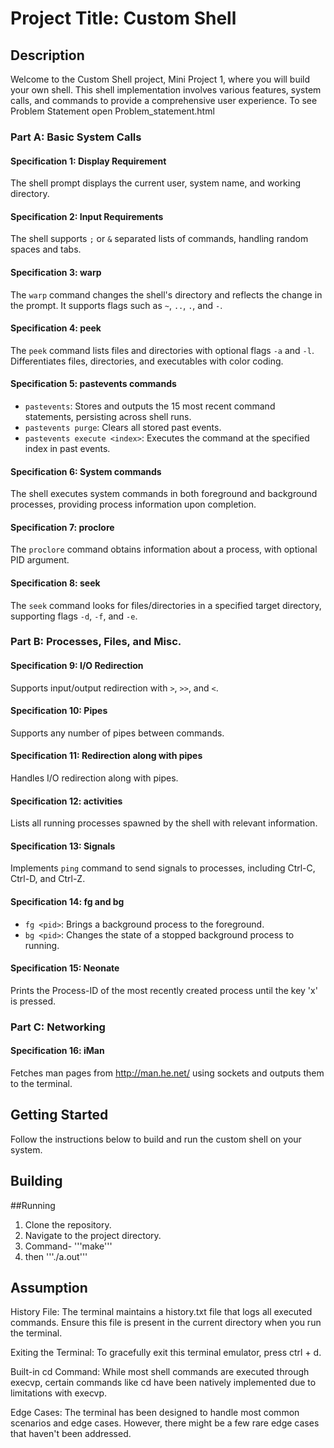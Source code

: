 # Project Title: Custom Shell

## Description

Welcome to the Custom Shell project, Mini Project 1, where you will build your own shell. This shell implementation involves various features, system calls, and commands to provide a comprehensive user experience.
To see Problem Statement open Problem_statement.html
### Part A: Basic System Calls

#### Specification 1: Display Requirement
The shell prompt displays the current user, system name, and working directory.


#### Specification 2: Input Requirements
The shell supports `;` or `&` separated lists of commands, handling random spaces and tabs.

#### Specification 3: warp
The `warp` command changes the shell's directory and reflects the change in the prompt. It supports flags such as `~`, `..`, `.`, and `-`.

#### Specification 4: peek
The `peek` command lists files and directories with optional flags `-a` and `-l`. Differentiates files, directories, and executables with color coding.

#### Specification 5: pastevents commands
- `pastevents`: Stores and outputs the 15 most recent command statements, persisting across shell runs.
- `pastevents purge`: Clears all stored past events.
- `pastevents execute <index>`: Executes the command at the specified index in past events.

#### Specification 6: System commands
The shell executes system commands in both foreground and background processes, providing process information upon completion.

#### Specification 7: proclore
The `proclore` command obtains information about a process, with optional PID argument.

#### Specification 8: seek
The `seek` command looks for files/directories in a specified target directory, supporting flags `-d`, `-f`, and `-e`.

### Part B: Processes, Files, and Misc.

#### Specification 9: I/O Redirection
Supports input/output redirection with `>`, `>>`, and `<`.

#### Specification 10: Pipes
Supports any number of pipes between commands.

#### Specification 11: Redirection along with pipes
Handles I/O redirection along with pipes.

#### Specification 12: activities
Lists all running processes spawned by the shell with relevant information.

#### Specification 13: Signals
Implements `ping` command to send signals to processes, including Ctrl-C, Ctrl-D, and Ctrl-Z.

#### Specification 14: fg and bg
- `fg <pid>`: Brings a background process to the foreground.
- `bg <pid>`: Changes the state of a stopped background process to running.

#### Specification 15: Neonate
Prints the Process-ID of the most recently created process until the key 'x' is pressed.

### Part C: Networking

#### Specification 16: iMan
Fetches man pages from http://man.he.net/ using sockets and outputs them to the terminal.

## Getting Started

Follow the instructions below to build and run the custom shell on your system.


## Building


##Running
1. Clone the repository.
2. Navigate to the project directory.
3. Command- '''make'''
4. then '''./a.out'''


## Assumption
History File: The terminal maintains a history.txt file that logs all executed commands. Ensure this file is present in the current directory when you run the terminal.

Exiting the Terminal: To gracefully exit this terminal emulator, press ctrl + d.

Built-in cd Command: While most shell commands are executed through execvp, certain commands like cd have been natively implemented due to limitations with execvp.

 Edge Cases: The terminal has been designed to handle most common scenarios and edge cases. However, there might be a few rare edge cases that haven't been addressed.


